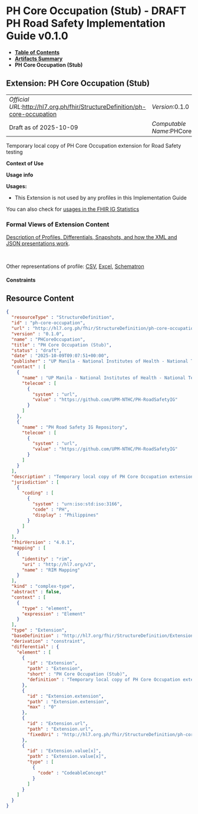 # PH Core Occupation (Stub) - DRAFT PH Road Safety Implementation Guide v0.1.0

* [**Table of Contents**](toc.md)
* [**Artifacts Summary**](artifacts.md)
* **PH Core Occupation (Stub)**

## Extension: PH Core Occupation (Stub) 

| | |
| :--- | :--- |
| *Official URL*:http://hl7.org.ph/fhir/StructureDefinition/ph-core-occupation | *Version*:0.1.0 |
| Draft as of 2025-10-09 | *Computable Name*:PHCoreOccupation |

Temporary local copy of PH Core Occupation extension for Road Safety testing

**Context of Use**

**Usage info**

**Usages:**

* This Extension is not used by any profiles in this Implementation Guide

You can also check for [usages in the FHIR IG Statistics](https://packages2.fhir.org/xig/example.fhir.ph.roadsafety|current/StructureDefinition/ph-core-occupation)

### Formal Views of Extension Content

 [Description of Profiles, Differentials, Snapshots, and how the XML and JSON presentations work](http://build.fhir.org/ig/FHIR/ig-guidance/readingIgs.html#structure-definitions). 

 

Other representations of profile: [CSV](StructureDefinition-ph-core-occupation.csv), [Excel](StructureDefinition-ph-core-occupation.xlsx), [Schematron](StructureDefinition-ph-core-occupation.sch) 

#### Constraints



## Resource Content

```json
{
  "resourceType" : "StructureDefinition",
  "id" : "ph-core-occupation",
  "url" : "http://hl7.org.ph/fhir/StructureDefinition/ph-core-occupation",
  "version" : "0.1.0",
  "name" : "PHCoreOccupation",
  "title" : "PH Core Occupation (Stub)",
  "status" : "draft",
  "date" : "2025-10-09T09:07:51+00:00",
  "publisher" : "UP Manila - National Institutes of Health - National Telehealth Center",
  "contact" : [
    {
      "name" : "UP Manila - National Institutes of Health - National Telehealth Center",
      "telecom" : [
        {
          "system" : "url",
          "value" : "https://github.com/UPM-NTHC/PH-RoadSafetyIG"
        }
      ]
    },
    {
      "name" : "PH Road Safety IG Repository",
      "telecom" : [
        {
          "system" : "url",
          "value" : "https://github.com/UPM-NTHC/PH-RoadSafetyIG"
        }
      ]
    }
  ],
  "description" : "Temporary local copy of PH Core Occupation extension for Road Safety testing",
  "jurisdiction" : [
    {
      "coding" : [
        {
          "system" : "urn:iso:std:iso:3166",
          "code" : "PH",
          "display" : "Philippines"
        }
      ]
    }
  ],
  "fhirVersion" : "4.0.1",
  "mapping" : [
    {
      "identity" : "rim",
      "uri" : "http://hl7.org/v3",
      "name" : "RIM Mapping"
    }
  ],
  "kind" : "complex-type",
  "abstract" : false,
  "context" : [
    {
      "type" : "element",
      "expression" : "Element"
    }
  ],
  "type" : "Extension",
  "baseDefinition" : "http://hl7.org/fhir/StructureDefinition/Extension",
  "derivation" : "constraint",
  "differential" : {
    "element" : [
      {
        "id" : "Extension",
        "path" : "Extension",
        "short" : "PH Core Occupation (Stub)",
        "definition" : "Temporary local copy of PH Core Occupation extension for Road Safety testing"
      },
      {
        "id" : "Extension.extension",
        "path" : "Extension.extension",
        "max" : "0"
      },
      {
        "id" : "Extension.url",
        "path" : "Extension.url",
        "fixedUri" : "http://hl7.org.ph/fhir/StructureDefinition/ph-core-occupation"
      },
      {
        "id" : "Extension.value[x]",
        "path" : "Extension.value[x]",
        "type" : [
          {
            "code" : "CodeableConcept"
          }
        ]
      }
    ]
  }
}

```
